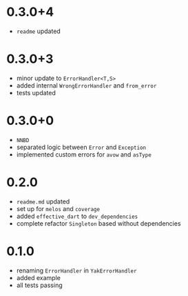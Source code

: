 # 0.3.0+4
- `readme` updated

# 0.3.0+3
- minor update to `ErrorHandler<T,S>`
- added internal `WrongErrorHandler` and `from_error`
- tests updated

# 0.3.0+0
- `NNBD` 
- separated logic between `Error` and `Exception`
- implemented custom errors for `avow` and `asType`
 
# 0.2.0
- `readme.md` updated 
- set up for `melos` and `coverage`
- added `effective_dart` to `dev_dependencies`
- complete refactor `Singleton` based without dependencies

# 0.1.0
- renaming `ErrorHandler` in `YakErrorHandler`
- added example
- all tests passing